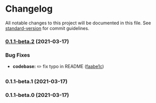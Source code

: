 # Changelog

All notable changes to this project will be documented in this file. See [standard-version](https://github.com/conventional-changelog/standard-version) for commit guidelines.

### [0.1.1-beta.2](https://github.com/jsbrain/orgusto/compare/v0.1.1-beta.1...v0.1.1-beta.2) (2021-03-17)

### Bug Fixes

-   **codebase:** :pencil2: fix typo in README ([faabe1c](https://github.com/jsbrain/orgusto/commit/faabe1c4901556a5fc1a35e3533377ba43ef3f66))

### 0.1.1-beta.1 (2021-03-17)

### 0.1.1-beta.0 (2021-03-17)

